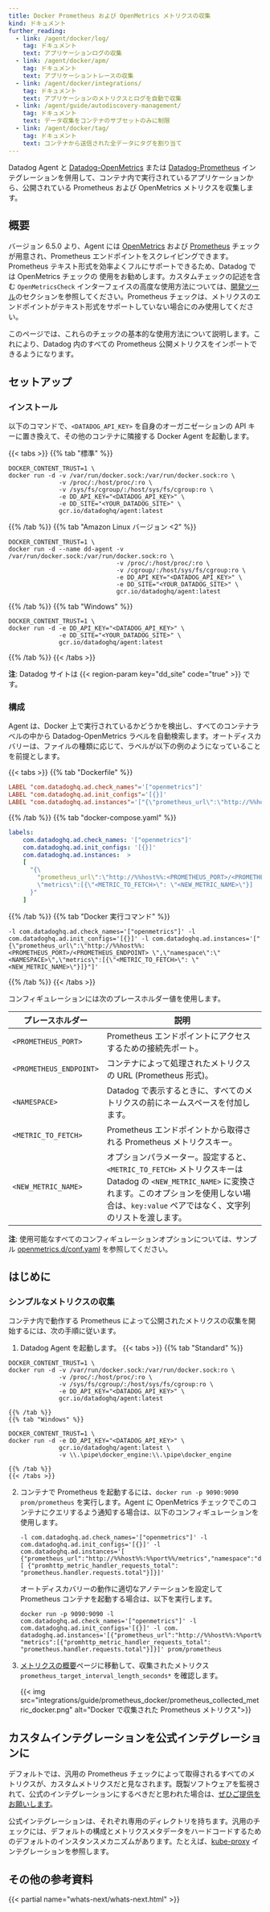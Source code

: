 ```yaml
---
title: Docker Prometheus および OpenMetrics メトリクスの収集
kind: ドキュメント
further_reading:
  - link: /agent/docker/log/
    tag: ドキュメント
    text: アプリケーションログの収集
  - link: /agent/docker/apm/
    tag: ドキュメント
    text: アプリケーショントレースの収集
  - link: /agent/docker/integrations/
    tag: ドキュメント
    text: アプリケーションのメトリクスとログを自動で収集
  - link: /agent/guide/autodiscovery-management/
    tag: ドキュメント
    text: データ収集をコンテナのサブセットのみに制限
  - link: /agent/docker/tag/
    tag: ドキュメント
    text: コンテナから送信された全データにタグを割り当て
---
```

Datadog Agent と [Datadog-OpenMetrics][1] または [Datadog-Prometheus][2] インテグレーションを併用して、コンテナ内で実行されているアプリケーションから、公開されている Prometheus および OpenMetrics メトリクスを収集します。

## 概要

バージョン 6.5.0 より、Agent には [OpenMetrics][3] および [Prometheus][4] チェックが用意され、Prometheus エンドポイントをスクレイピングできます。Prometheus テキスト形式を効率よくフルにサポートできるため、Datadog では OpenMetrics チェックの 使用をお勧めします。カスタムチェックの記述を含む `OpenMetricsCheck` インターフェイスの高度な使用方法については、[開発ツール][5]のセクションを参照してください。Prometheus チェックは、メトリクスのエンドポイントがテキスト形式をサポートしていない場合にのみ使用してください。

このページでは、これらのチェックの基本的な使用方法について説明します。これにより、Datadog 内のすべての Prometheus 公開メトリクスをインポートできるようになります。

## セットアップ

### インストール

以下のコマンドで、`<DATADOG_API_KEY>` を自身のオーガニゼーションの API キーに置き換えて、その他のコンテナに隣接する Docker Agent を起動します。

{{< tabs >}}
{{% tab "標準" %}}

```shell
DOCKER_CONTENT_TRUST=1 \
docker run -d -v /var/run/docker.sock:/var/run/docker.sock:ro \
              -v /proc/:/host/proc/:ro \
              -v /sys/fs/cgroup/:/host/sys/fs/cgroup:ro \
              -e DD_API_KEY="<DATADOG_API_KEY>" \
              -e DD_SITE="<YOUR_DATADOG_SITE>" \
              gcr.io/datadoghq/agent:latest
```

{{% /tab %}}
{{% tab "Amazon Linux バージョン <2" %}}

```shell
DOCKER_CONTENT_TRUST=1 \
docker run -d --name dd-agent -v /var/run/docker.sock:/var/run/docker.sock:ro \
                              -v /proc/:/host/proc/:ro \
                              -v /cgroup/:/host/sys/fs/cgroup:ro \
                              -e DD_API_KEY="<DATADOG_API_KEY>" \
                              -e DD_SITE="<YOUR_DATADOG_SITE>" \
                              gcr.io/datadoghq/agent:latest

```

{{% /tab %}}
{{% tab "Windows" %}}

```shell
DOCKER_CONTENT_TRUST=1 \
docker run -d -e DD_API_KEY="<DATADOG_API_KEY>" \
              -e DD_SITE="<YOUR_DATADOG_SITE>" \
              gcr.io/datadoghq/agent:latest
```

{{% /tab %}}
{{< /tabs >}}

**注**: Datadog サイトは {{< region-param key="dd_site" code="true" >}} です。

### 構成

Agent は、Docker 上で実行されているかどうかを検出し、すべてのコンテナラベルの中から Datadog-OpenMetrics ラベルを自動検索します。オートディスカバリーは、ファイルの種類に応じて、ラベルが以下の例のようになっていることを前提とします。

{{< tabs >}}
{{% tab "Dockerfile" %}}

```conf
LABEL "com.datadoghq.ad.check_names"='["openmetrics"]'
LABEL "com.datadoghq.ad.init_configs"='[{}]'
LABEL "com.datadoghq.ad.instances"='["{\"prometheus_url\":\"http://%%host%%:<PROMETHEUS_PORT>/<PROMETHEUS_ENDPOINT> \",\"namespace\":\"<NAMESPACE>\",\"metrics\":[{\"<METRIC_TO_FETCH>\": \"<NEW_METRIC_NAME>\"}]}"]'
```

{{% /tab %}}
{{% tab "docker-compose.yaml" %}}

```yaml
labels:
    com.datadoghq.ad.check_names: '["openmetrics"]'
    com.datadoghq.ad.init_configs: '[{}]'
    com.datadoghq.ad.instances:  >
    [
      "{\
        "prometheus_url\":\"http://%%host%%:<PROMETHEUS_PORT>/<PROMETHEUS_ENDPOINT> \",\"namespace\":\"<NAMESPACE>\",
        \"metrics\":[{\"<METRIC_TO_FETCH>\": \"<NEW_METRIC_NAME>\"}]
      }"
    ]
```

{{% /tab %}}
{{% tab "Docker 実行コマンド" %}}

```shell
-l com.datadoghq.ad.check_names='["openmetrics"]' -l com.datadoghq.ad.init_configs='[{}]' -l com.datadoghq.ad.instances='["{\"prometheus_url\":\"http://%%host%%:<PROMETHEUS_PORT>/<PROMETHEUS_ENDPOINT> \",\"namespace\":\"<NAMESPACE>\",\"metrics\":[{\"<METRIC_TO_FETCH>\": \"<NEW_METRIC_NAME>\"}]}"]'
```

{{% /tab %}}
{{< /tabs >}}

コンフィギュレーションには次のプレースホルダー値を使用します。

| プレースホルダー                              | 説明                                                                                                                                                                                                    |
| ---------------------------------------- | -------------------------------------------------------------------------------------------------------------------------------------------------------------------------------------------------------------- |
| `<PROMETHEUS_PORT>`                      | Prometheus エンドポイントにアクセスするための接続先ポート。                                                                                                                                                 |
| `<PROMETHEUS_ENDPOINT>`                  | コンテナによって処理されたメトリクスの URL (Prometheus 形式)。                                                                                                                                             |
| `<NAMESPACE>` | Datadog で表示するときに、すべてのメトリクスの前にネームスペースを付加します。                                                                                                                                           |
| `<METRIC_TO_FETCH>`                      | Prometheus エンドポイントから取得される Prometheus メトリクスキー。                                                                                                                                             |
| `<NEW_METRIC_NAME>`                      | オプションパラメーター。設定すると、`<METRIC_TO_FETCH>` メトリクスキーは Datadog の `<NEW_METRIC_NAME>` に変換されます。このオプションを使用しない場合は、`key:value` ペアではなく、文字列のリストを渡します。 |

**注**: 使用可能なすべてのコンフィギュレーションオプションについては、サンプル [openmetrics.d/conf.yaml][6] を参照してください。

## はじめに

### シンプルなメトリクスの収集

コンテナ内で動作する Prometheus によって公開されたメトリクスの収集を開始するには、次の手順に従います。

1. Datadog Agent を起動します。
    {{< tabs >}}
    {{% tab "Standard" %}}

```shell
DOCKER_CONTENT_TRUST=1 \
docker run -d -v /var/run/docker.sock:/var/run/docker.sock:ro \
              -v /proc/:/host/proc/:ro \
              -v /sys/fs/cgroup/:/host/sys/fs/cgroup:ro \
              -e DD_API_KEY="<DATADOG_API_KEY>" \
              gcr.io/datadoghq/agent:latest
```
    {{% /tab %}}
    {{% tab "Windows" %}}

```shell
DOCKER_CONTENT_TRUST=1 \
docker run -d -e DD_API_KEY="<DATADOG_API_KEY>" \
              gcr.io/datadoghq/agent:latest \
              -v \\.\pipe\docker_engine:\\.\pipe\docker_engine
```
    {{% /tab %}}
    {{< /tabs >}}

2. コンテナで Prometheus を起動するには、`docker run -p 9090:9090 prom/prometheus` を実行します。Agent に OpenMetrics チェックでこのコンテナにクエリするよう通知する場合は、以下のコンフィギュレーションを使用します。

    ```shell
    -l com.datadoghq.ad.check_names='["openmetrics"]' -l com.datadoghq.ad.init_configs='[{}]' -l com.datadoghq.ad.instances='[  {"prometheus_url":"http://%%host%%:%%port%%/metrics","namespace":"documentation_example_docker","metrics":[ {"promhttp_metric_handler_requests_total": "prometheus.handler.requests.total"}]}]'
    ```

     オートディスカバリーの動作に適切なアノテーションを設定して Prometheus コンテナを起動する場合は、以下を実行します。

    ```shell
    docker run -p 9090:9090 -l com.datadoghq.ad.check_names='["openmetrics"]' -l com.datadoghq.ad.init_configs='[{}]' -l com. datadoghq.ad.instances='[{"prometheus_url":"http://%%host%%:%%port%%/metrics","namespace":"documentation_example_docker",  "metrics":[{"promhttp_metric_handler_requests_total": "prometheus.handler.requests.total"}]}]' prom/prometheus
    ```

3. [メトリクスの概要][7]ページに移動して、収集されたメトリクス `prometheus_target_interval_length_seconds*` を確認します。

    {{< img src="integrations/guide/prometheus_docker/prometheus_collected_metric_docker.png" alt="Docker で収集された Prometheus メトリクス">}}

## カスタムインテグレーションを公式インテグレーションに

デフォルトでは、汎用の Prometheus チェックによって取得されるすべてのメトリクスが、カスタムメトリクスだと見なされます。既製ソフトウェアを監視されて、公式のインテグレーションにするべきだと思われた場合は、[ぜひご提供をお願いします][5]。

公式インテグレーションは、それぞれ専用のディレクトリを持ちます。汎用のチェックには、デフォルトの構成とメトリクスメタデータをハードコードするためのデフォルトのインスタンスメカニズムがあります。たとえば、[kube-proxy][8] インテグレーションを参照します。

## その他の参考資料

{{< partial name="whats-next/whats-next.html" >}}

[1]: /ja/integrations/openmetrics/
[2]: /ja/integrations/prometheus/
[3]: https://github.com/DataDog/integrations-core/tree/master/openmetrics
[4]: https://github.com/DataDog/integrations-core/tree/master/prometheus
[5]: /ja/developers/prometheus/
[6]: https://github.com/DataDog/integrations-core/blob/master/openmetrics/datadog_checks/openmetrics/data/conf.yaml.example
[7]: https://app.datadoghq.com/metric/summary
[8]: https://github.com/DataDog/integrations-core/tree/master/kube_proxy